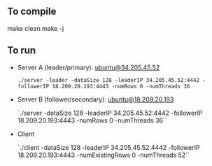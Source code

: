 ## To compile

make clean
make -j

## To run

* Server A (leader/primary): ubuntu@34.205.45.52

	`./server -leader -dataSize 128 -leaderIP 34.205.45.52:4442 -followerIP 18.209.20.193:4443 -numRows 0 -numThreads 36`

* Server B (follower/secondary): ubuntu@18.209.20.193

	`./server -dataSize 128 -leaderIP 34.205.45.52:4442 -followerIP 18.209.20.193:4443 -numRows 0 -numThreads 36``

* Client

	`./client -dataSize 128 -leaderIP 34.205.45.52:4442 -followerIP 18.209.20.193:4443 -numExistingRows 0 -numThreads 52``
